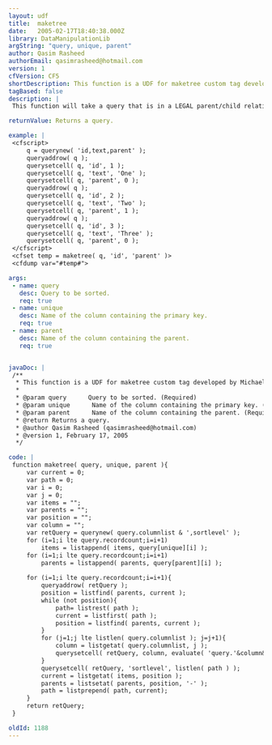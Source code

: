 ```yaml
---
layout: udf
title:  maketree
date:   2005-02-17T18:40:38.000Z
library: DataManipulationLib
argString: "query, unique, parent"
author: Qasim Rasheed
authorEmail: qasimrasheed@hotmail.com
version: 1
cfVersion: CF5
shortDescription: This function is a UDF for maketree custom tag developed by Michael Dinowitz.
tagBased: false
description: |
 This function will take a query that is in a LEGAL parent/child relationship and sort it. The entire query will be sorted and an additional field called &quot;sortlevel&quot; will be added to specify the level of a particular item.

returnValue: Returns a query.

example: |
 <cfscript>
     q = querynew( 'id,text,parent' );
     queryaddrow( q );
     querysetcell( q, 'id', 1 );
     querysetcell( q, 'text', 'One' );
     querysetcell( q, 'parent', 0 );
     queryaddrow( q );
     querysetcell( q, 'id', 2 );
     querysetcell( q, 'text', 'Two' );
     querysetcell( q, 'parent', 1 );
     queryaddrow( q );
     querysetcell( q, 'id', 3 );
     querysetcell( q, 'text', 'Three' );
     querysetcell( q, 'parent', 0 );
 </cfscript>
 <cfset temp = maketree( q, 'id', 'parent' )>
 <cfdump var="#temp#">

args:
 - name: query
   desc: Query to be sorted.
   req: true
 - name: unique
   desc: Name of the column containing the primary key.
   req: true
 - name: parent
   desc: Name of the column containing the parent.
   req: true


javaDoc: |
 /**
  * This function is a UDF for maketree custom tag developed by Michael Dinowitz.
  * 
  * @param query      Query to be sorted. (Required)
  * @param unique      Name of the column containing the primary key. (Required)
  * @param parent      Name of the column containing the parent. (Required)
  * @return Returns a query. 
  * @author Qasim Rasheed (qasimrasheed@hotmail.com) 
  * @version 1, February 17, 2005 
  */

code: |
 function maketree( query, unique, parent ){
     var current = 0;
     var path = 0;
     var i = 0;
     var j = 0;
     var items = "";
     var parents = "";
     var position = "";
     var column = "";
     var retQuery = querynew( query.columnlist & ',sortlevel' );
     for (i=1;i lte query.recordcount;i=i+1)
         items = listappend( items, query[unique][i] );
     for (i=1;i lte query.recordcount;i=i+1)
         parents = listappend( parents, query[parent][i] );
     
     for (i=1;i lte query.recordcount;i=i+1){
         queryaddrow( retQuery );
         position = listfind( parents, current );
         while (not position){
             path= listrest( path );
             current = listfirst( path );
             position = listfind( parents, current );
         }
         for (j=1;j lte listlen( query.columnlist ); j=j+1){
             column = listgetat( query.columnlist, j );
             querysetcell( retQuery, column, evaluate( 'query.'&column&'[position]') );
         }
         querysetcell( retQuery, 'sortlevel', listlen( path ) );
         current = listgetat( items, position );
         parents = listsetat( parents, position, '-' );
         path = listprepend( path, current);
     }
     return retQuery;
 }

oldId: 1188
---
```


